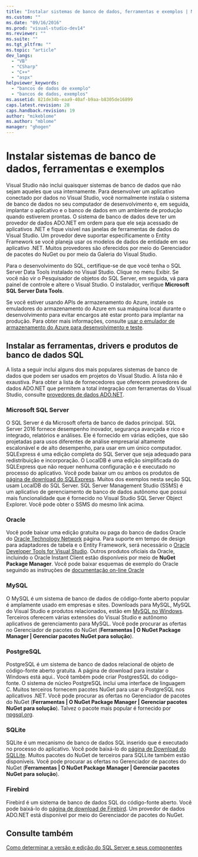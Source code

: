 ```yaml
---
title: "Instalar sistemas de banco de dados, ferramentas e exemplos | Microsoft Docs"
ms.custom: ""
ms.date: "09/16/2016"
ms.prod: "visual-studio-dev14"
ms.reviewer: ""
ms.suite: ""
ms.tgt_pltfrm: ""
ms.topic: "article"
dev_langs: 
  - "VB"
  - "CSharp"
  - "C++"
  - "aspx"
helpviewer_keywords: 
  - "bancos de dados de exemplo"
  - "bancos de dados, exemplos"
ms.assetid: 821de34b-eaa9-40af-b9aa-b8305de16899
caps.latest.revision: 28
caps.handback.revision: 19
author: "mikeblome"
ms.author: "mblome"
manager: "ghogen"
---
```

# Instalar sistemas de banco de dados, ferramentas e exemplos
Visual Studio não inclui quaisquer sistemas de banco de dados que não sejam aqueles que usa internamente. Para desenvolver um aplicativo conectado por dados no Visual Studio, você normalmente instala o sistema de banco de dados no seu computador de desenvolvimento e, em seguida, implantar o aplicativo e o banco de dados em um ambiente de produção quando estiverem prontas. O sistema de banco de dados deve ter um provedor de dados ADO.NET em ordem para que ele seja acessado de aplicativos .NET e fique visível nas janelas de ferramentas de dados do Visual Studio. Um provedor deve suportar especificamente o Entity Framework se você planeja usar os modelos de dados de entidade em seu aplicativo .NET.     Muitos provedores são oferecidos por meio do Gerenciador de pacotes do NuGet ou por meio da Galeria do Visual Studio.  
  
 Para o desenvolvimento do SQL, certifique\-se de que você tenha o SQL Server Data Tools instalado no Visual Studio. Clique no menu Exibir. Se você não vir o Pesquisador de objetos do SQL Server, em seguida, vá para painel de controle e altere o Visual Studio. O instalador, verifique **Microsoft SQL Server Data Tools**.  
  
 Se você estiver usando APIs de armazenamento do Azure, instale os emuladores do armazenamento do Azure em sua máquina local durante o desenvolvimento para evitar encargos até estar pronto para implantar na produção. Para obter mais informações, consulte [usar o emulador de armazenamento do Azure para desenvolvimento e teste](https://azure.microsoft.com/en-us/documentation/articles/storage-use-emulator/).  
  
## Instalar as ferramentas, drivers e produtos de banco de dados SQL  
 A lista a seguir inclui alguns dos mais populares sistemas de banco de dados que podem ser usados em projetos do Visual Studio. A lista não é exaustiva. Para obter a lista de fornecedores que oferecem provedores de dados ADO.NET que permitem a total integração com ferramentas do Visual Studio, consulte [provedores de dados ADO.NET](https://msdn.microsoft.com/en-us/library/dd363565.aspx).  
  
### Microsoft SQL Server  
 O SQL Server é da Microsoft oferta de banco de dados principal. SQL Server 2016 fornece desempenho inovador, segurança avançada e rico e integrado, relatórios e análises. Ele é fornecido em várias edições, que são projetadas para usos diferentes de análise empresarial altamente escalonável e de alto desempenho, para usar em um único computador. SQLExpress é uma edição completa do SQL Server que seja adequado para redistribuição e incorporação.  O LocalDB é uma edição simplificada do SQLExpress que não requer nenhuma configuração e é executado no processo do aplicativo. Você pode baixar um ou ambos os produtos de [página de download do SQLExpress](https://www.microsoft.com/en-us/server-cloud/Products/sql-server-editions/sql-server-express.aspx).    Muitos dos exemplos nesta seção SQL usam LocalDB do SQL Server. SQL Server Management Studio \(SSMS\) é um aplicativo de gerenciamento de banco de dados autônomo que possui mais funcionalidade que é fornecido no Visual Studio SQL Server Object Explorer. Você pode obter o SSMS do mesmo link acima.  
  
### Oracle  
 Você pode baixar uma edição gratuita ou paga do banco de dados Oracle do [Oracle Technology Network](http://www.oracle.com/technetwork/database/enterprise-edition/downloads/index-092322.html) página. Para suporte em tempo de design para adaptadores de tabela e o Entity Framework, será necessário o [Oracle Developer Tools for Visual Studio](http://www.oracle.com/technetwork/developer-tools/visual-studio/overview/index.html). Outros produtos oficiais da Oracle, incluindo o Oracle Instant Client estão disponíveis por meio de **NuGet Package Manager**.  Você pode baixar esquemas de exemplo do Oracle seguindo as instruções de [documentação on\-line Oracle](http://docs.oracle.com/cd/E11882_01/server.112/e10831/toc.htm)  
  
### MySQL  
 O MySQL é um sistema de banco de dados de código\-fonte aberto popular é amplamente usado em empresas e sites. Downloads para MySQL, MySQL do Visual Studio e produtos relacionados, estão em [MySQL no Windows](http://www.mysql.com/why-mysql/windows/).  Terceiros oferecem várias extensões do Visual Studio e autônomo aplicativos de gerenciamento para MySQL. Você pode procurar as ofertas no Gerenciador de pacotes do NuGet \(**Ferramentas &#124; O NuGet Package Manager &#124; Gerenciar pacotes NuGet para solução**\).  
  
### PostgreSQL  
 PostgreSQL é um sistema de banco de dados relacional de objeto de código\-fonte aberto gratuita. A página de download para instalar o Windows está aqui..  Você também pode criar PostgresSQL do código\-fonte.  O sistema de núcleo PostgreSQL inclui uma interface de linguagem C. Muitos terceiros fornecem pacotes NuGet para usar o PostgreSQL nos aplicativos .NET.  Você pode procurar as ofertas no Gerenciador de pacotes do NuGet \(**Ferramentas &#124; O NuGet Package Manager &#124; Gerenciar pacotes NuGet para solução**\). Talvez o pacote mais popular é fornecido por [npgsql.org](http://www.npgsql.org).  
  
### SQLite  
 SQLite é um mecanismo de banco de dados SQL inserido que é executado no processo do aplicativo. Você pode baixá\-lo do [página de Download do SQLLite](http://www.sqlite.org/download.html). Muitos pacotes do NuGet de terceiros para SQLLite também estão disponíveis. Você pode procurar as ofertas no Gerenciador de pacotes do NuGet \(**Ferramentas &#124; O NuGet Package Manager &#124; Gerenciar pacotes NuGet para solução**\).  
  
### Firebird  
 Firebird é um sistema de banco de dados SQL do código\-fonte aberto. Você pode baixá\-lo do [página de download de Firebird](http://firebirdsql.org/en/downloads/). Um provedor de dados ADO.NET está disponível por meio do Gerenciador de pacotes do NuGet.  
  
## Consulte também  
 [Como determinar a versão e edição do SQL Server e seus componentes](http://support.microsoft.com/kb/321185)